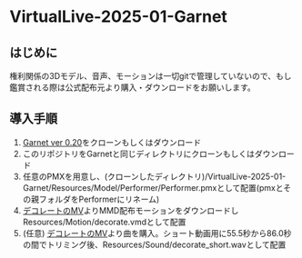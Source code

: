 # VirtualLive-2025-01-Garnet
## はじめに
権利関係の3Dモデル、音声、モーションは一切gitで管理していないので、もし鑑賞される際は公式配布元より購入・ダウンロードをお願いします。
## 導入手順
1. [Garnet ver 0.20](https://github.com/HaruoOgawa/Garnet/releases/tag/0.20)をクローンもしくはダウンロード
2. このリポジトリをGarnetと同じディレクトリにクローンもしくはダウンロード
3. 任意のPMXを用意し、(クローンしたディレクトリ)/VirtualLive-2025-01-Garnet/Resources/Model/Performer/Performer.pmxとして配置(pmxとその親フォルダをPerformerにリネーム)
4. [デコレートのMV](https://www.youtube.com/watch?v=xIpIbc7IEWo)よりMMD配布モーションをダウンロードしResources/Motion/decorate.vmdとして配置
5. (任意) [デコレートのMV](https://www.youtube.com/watch?v=xIpIbc7IEWo)より曲を購入。ショート動画用に55.5秒から86.0秒の間でトリミング後、Resources/Sound/decorate_short.wavとして配置
